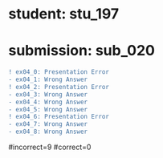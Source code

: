 # student: stu_197
# submission: sub_020

```diff
! ex04_0: Presentation Error
- ex04_1: Wrong Answer
! ex04_2: Presentation Error
- ex04_3: Wrong Answer
- ex04_4: Wrong Answer
- ex04_5: Wrong Answer
! ex04_6: Presentation Error
- ex04_7: Wrong Answer
- ex04_8: Wrong Answer
```
#incorrect=9
#correct=0
